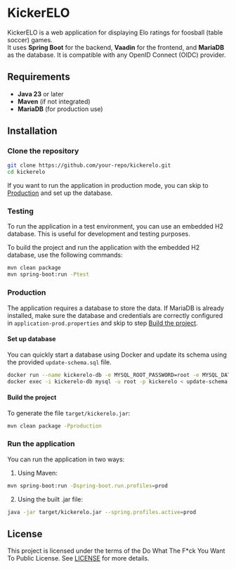 # KickerELO

KickerELO is a web application for displaying Elo ratings for foosball (table soccer) games.  
It uses **Spring Boot** for the backend, **Vaadin** for the frontend, and **MariaDB** as the database. It is compatible with any OpenID Connect (OIDC) provider.

## Requirements

- **Java 23** or later
- **Maven** (if not integrated)
- **MariaDB** (for production use)

## Installation

### Clone the repository
```sh
git clone https://github.com/your-repo/kickerelo.git
cd kickerelo
```

If you want to run the application in production mode, you can skip to [Production](#production) and set up the database.


### Testing

To run the application in a test environment, you can use an embedded H2 database. This is useful for development and testing purposes.

To build the project and run the application with the embedded H2 database, use the following commands:

```sh
mvn clean package
mvn spring-boot:run -Ptest
```


### Production

The application requires a database to store the data. If MariaDB is already installed, make sure the database and
credentials are correctly configured in `application-prod.properties` and skip to step [Build the project](#build-the-project).

#### Set up database

You can quickly start a database using Docker and update its schema using the provided `update-schema.sql` file.

```sh
docker run --name kickerelo-db -e MYSQL_ROOT_PASSWORD=root -e MYSQL_DATABASE=kickerelo -p 3306:3306 -d mariadb:latest
docker exec -i kickerelo-db mysql -u root -p kickerelo < update-schema.sql
```


#### Build the project

To generate the file `target/kickerelo.jar`:

```sh
mvn clean package -Pproduction
```

### Run the application

You can run the application in two ways:

1. Using Maven:

```sh
mvn spring-boot:run -Dspring-boot.run.profiles=prod
```

2. Using the built .jar file:

```sh
java -jar target/kickerelo.jar --spring.profiles.active=prod
```

## License
This project is licensed under the terms of the Do What The F*ck You Want To Public License. See [LICENSE](LICENSE) for more details.
